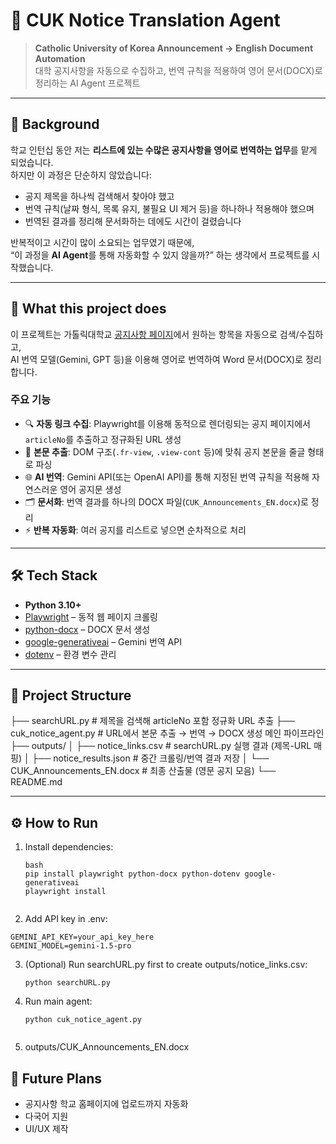 # 📢 CUK Notice Translation Agent

> **Catholic University of Korea Announcement → English Document Automation**  
> 대학 공지사항을 자동으로 수집하고, 번역 규칙을 적용하여 영어 문서(DOCX)로 정리하는 AI Agent 프로젝트

---

## 📝 Background

학교 인턴십 동안 저는 **리스트에 있는 수많은 공지사항을 영어로 번역하는 업무**를 맡게 되었습니다.  
하지만 이 과정은 단순하지 않았습니다:

- 공지 제목을 하나씩 검색해서 찾아야 했고  
- 번역 규칙(날짜 형식, 목록 유지, 불필요 UI 제거 등)을 하나하나 적용해야 했으며  
- 번역된 결과를 정리해 문서화하는 데에도 시간이 걸렸습니다  

반복적이고 시간이 많이 소요되는 업무였기 때문에,  
“이 과정을 **AI Agent**를 통해 자동화할 수 있지 않을까?” 하는 생각에서 프로젝트를 시작했습니다.  

---

## 🚀 What this project does

이 프로젝트는 가톨릭대학교 [공지사항 페이지](https://www.catholic.ac.kr/ko/campuslife/notice.do)에서 원하는 항목을 자동으로 검색/수집하고,  
AI 번역 모델(Gemini, GPT 등)을 이용해 영어로 번역하여 Word 문서(DOCX)로 정리합니다.

### 주요 기능
- 🔍 **자동 링크 수집**: Playwright를 이용해 동적으로 렌더링되는 공지 페이지에서 `articleNo`를 추출하고 정규화된 URL 생성  
- 📄 **본문 추출**: DOM 구조(`.fr-view`, `.view-cont` 등)에 맞춰 공지 본문을 줄글 형태로 파싱  
- 🌐 **AI 번역**: Gemini API(또는 OpenAI API)를 통해 지정된 번역 규칙을 적용해 자연스러운 영어 공지문 생성  
- 🗂️ **문서화**: 번역 결과를 하나의 DOCX 파일(`CUK_Announcements_EN.docx`)로 정리  
- ⚡ **반복 자동화**: 여러 공지를 리스트로 넣으면 순차적으로 처리  

---

## 🛠️ Tech Stack

- **Python 3.10+**
- [Playwright](https://playwright.dev/python/) – 동적 웹 페이지 크롤링
- [python-docx](https://python-docx.readthedocs.io/) – DOCX 문서 생성
- [google-generativeai](https://ai.google.dev/) – Gemini 번역 API
- [dotenv](https://pypi.org/project/python-dotenv/) – 환경 변수 관리

---

## 📂 Project Structure
├── searchURL.py             # 제목을 검색해 articleNo 포함 정규화 URL 추출
├── cuk_notice_agent.py      # URL에서 본문 추출 → 번역 → DOCX 생성 메인 파이프라인
├── outputs/
│   ├── notice_links.csv     # searchURL.py 실행 결과 (제목-URL 매핑)
│   ├── notice_results.json  # 중간 크롤링/번역 결과 저장
│   └── CUK_Announcements_EN.docx  # 최종 산출물 (영문 공지 모음)
└── README.md

---

## ⚙️ How to Run

1. Install dependencies:
   ```
   bash
   pip install playwright python-docx python-dotenv google-generativeai
   playwright install
  
2.	Add API key in .env:
   ```
  GEMINI_API_KEY=your_api_key_here
  GEMINI_MODEL=gemini-1.5-pro
  ```
3. (Optional) Run searchURL.py first to create outputs/notice_links.csv:
   ```
   python searchURL.py
    ```
4. 	Run main agent:
	 ```
    python cuk_notice_agent.py
   
5. outputs/CUK_Announcements_EN.docx

## 🔮 Future Plans
- 공지사항 학교 홈페이지에 업로드까지 자동화
- 다국어 지원
- UI/UX 제작
